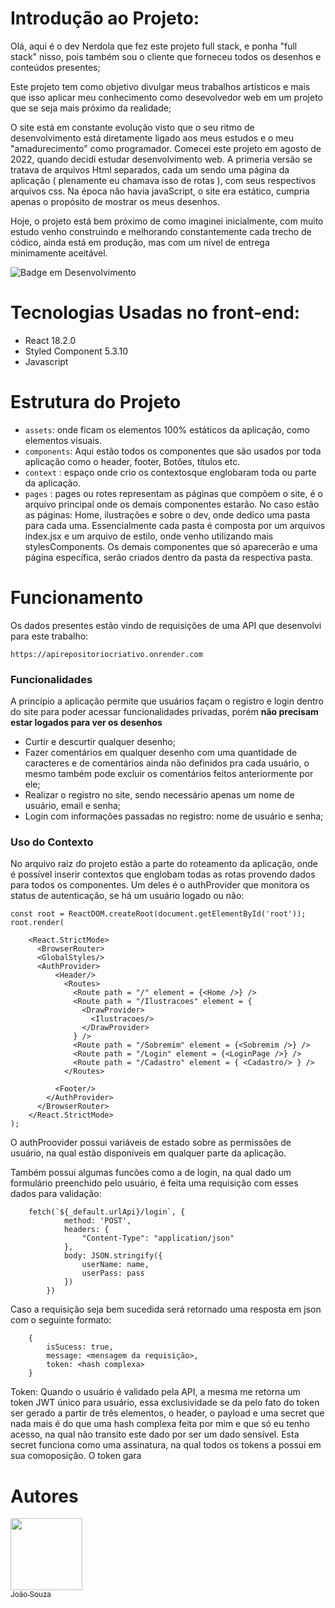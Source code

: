 # Introdução ao Projeto:

Olá, aqui é o dev Nerdola que fez este projeto full stack, e ponha "full stack" nisso,
pois também sou o cliente que forneceu todos os desenhos e conteúdos presentes;

Este projeto tem como objetivo divulgar meus trabalhos artísticos e mais que isso aplicar 
meu conhecimento como desevolvedor web em um projeto que se seja mais próximo da realidade;

O site está em constante evolução visto que o seu ritmo de desenvolvimento está diretamente ligado 
aos meus estudos e o meu "amadurecimento" como programador. Comecei este projeto em agosto de 2022, quando decidi estudar desenvolvimento web. A primeria versão se tratava de arquivos Html separados, cada um sendo uma página da aplicação ( plenamente eu chamava isso de rotas ), com seus respectivos arquivos css. Na época não havia javaScript, o site era estático, cumpria apenas o propósito de mostrar os meus desenhos. 

Hoje, o projeto está bem próximo de como imaginei inicialmente, com muito estudo venho construindo e melhorando
constantemente cada trecho de códico, ainda está em produção, mas com um nível de entrega minimamente aceitável.

![Badge em Desenvolvimento](http://img.shields.io/static/v1?label=STATUS&message=EM%20DESENVOLVIMENTO&color=GREEN&style=for-the-badge)
# Tecnologias Usadas no front-end:
<ul>
    <li>React 18.2.0</li>
     <li>Styled Component 5.3.10</li>
      <li>Javascript</li>
</ul>

# Estrutura do Projeto

- `assets`: onde ficam os elementos 100% estáticos da aplicação, como elementos visuais.
- `components`: Aqui estão todos os componentes que são usados por toda aplicação como o header, footer,
Botões, títulos etc.
- `context` : espaço onde crio os contextosque englobaram toda ou parte da aplicação.
- `pages` : pages ou rotes representam as páginas que compõem o site, é o arquivo principal onde os 
demais componentes estarão. No caso estão as páginas: Home, ilustrações e sobre o dev, onde dedico uma pasta para cada uma. Essencialmente cada pasta é composta por um arquivos index.jsx e um arquivo de estilo, onde venho utilizando mais stylesComponents. Os demais componentes que só aparecerão e uma página específica, serão criados dentro da pasta da respectiva pasta.

# Funcionamento
Os dados presentes estão vindo de requisições de uma API que desenvolvi para este trabalho:

    https://apirepositoriocriativo.onrender.com

<h3>Funcionalidades</h3>

A princípio a aplicação permite que usuários façam o registro e login dentro do site para poder acessar funcionalidades privadas, porém <strong>não precisam estar logados para ver os desenhos</strong> 

- Curtir e descurtir qualquer desenho;
- Fazer comentários em qualquer desenho com uma quantidade de caracteres e de comentários ainda não definidos pra cada usuário, o mesmo também pode excluir os comentários feitos anteriormente por ele;
- Realizar o registro no site, sendo necessário apenas um nome de usuário, email e senha;
- Login com informações passadas no registro: nome de usuário e senha;

<h3>Uso do Contexto</h3>
No arquivo raiz do projeto estão a parte do roteamento da aplicação, onde é possível inserir contextos que
englobam todas as rotas provendo dados para todos os componentes.
Um deles é o authProvider que monitora os status de autenticação, se há um usuário logado ou não: 

```
const root = ReactDOM.createRoot(document.getElementById('root'));
root.render(
  
    <React.StrictMode>
      <BrowserRouter>
      <GlobalStyles/>
      <AuthProvider>
          <Header/>
            <Routes>
              <Route path = "/" element = {<Home />} />
              <Route path = "/Ilustracoes" element = {
                <DrawProvider>
                  <Ilustracoes/>
                </DrawProvider>
              } />
              <Route path = "/Sobremim" element = {<Sobremim />} />
              <Route path = "/Login" element = {<LoginPage />} />
              <Route path = "/Cadastro" element = { <Cadastro/> } />
            </Routes>
            
          <Footer/>
        </AuthProvider>
      </BrowserRouter>
    </React.StrictMode>
);
```
O authProovider possui variáveis de estado sobre as permissões de usuário, na qual estão disponíveis em qualquer parte da aplicação. 

Também possui algumas funcões como a de login, na qual dado um formulário preenchido pelo usuário, é feita uma requisição com esses dados para validação:

```
    fetch(`${_default.urlApi}/login`, {
            method: 'POST', 
            headers: {
                "Content-Type": "application/json"
            },
            body: JSON.stringify({
                userName: name,
                userPass: pass
            })
        })
```

Caso a requisição seja bem sucedida será retornado uma resposta em json com o seguinte formato: 
````
    {
        isSucess: true,
        message: <mensagem da requisição>,
        token: <hash complexa>
    }
````

Token: Quando o usuário é validado pela API, a mesma me retorna um token JWT único para usuário, essa exclusividade se da pelo fato do token ser gerado a partir de três elementos, o header, o payload e uma secret que nada mais é do que uma hash complexa feita por mim e que só eu tenho acesso, na qual não transito este dado por ser um dado sensível. Esta secret funciona como uma assinatura, na qual todos os tokens a possui em sua comoposição. O token gara


# Autores
[<img src="https://avatars.githubusercontent.com/u/37356058?v=4" width=115><br><sub>João Souza</sub>](https://github.com/JoaoSouz4)








                                              











